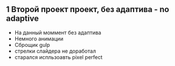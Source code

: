 ## 1 Второй проект проект, без адаптива - no adaptive

- На данный моммент без адаптива
- Немного анимации
- Сброщик gulp
- стрелки слайдера не доработал
- старался испльзоавть pixel perfect
